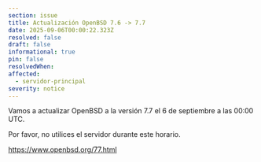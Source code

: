 ```yaml
---
section: issue
title: Actualización OpenBSD 7.6 -> 7.7
date: 2025-09-06T00:00:22.323Z
resolved: false
draft: false
informational: true
pin: false
resolvedWhen: 
affected:
  - servidor-principal
severity: notice
---
```

Vamos a actualizar OpenBSD a la versión 7.7 el 6 de septiembre a las 00:00 UTC. 

Por favor, no utilices el servidor durante este horario. 

https://www.openbsd.org/77.html
